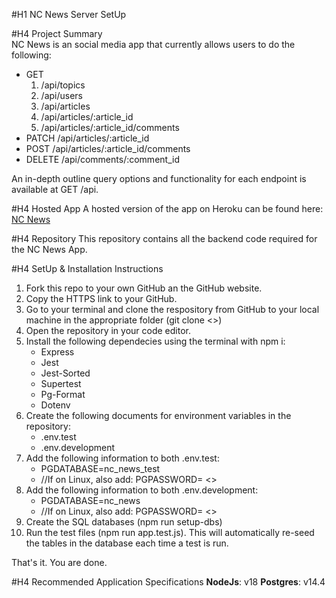 #H1 NC News Server SetUp  

#H4 Project Summary  
NC News is an social media app that currently allows users to do the following:
* GET
    1. /api/topics
    2. /api/users
    3. /api/articles
    4. /api/articles/:article_id
    5. /api/articles/:article_id/comments
* PATCH /api/articles/:article_id
* POST /api/articles/:article_id/comments
* DELETE /api/comments/:comment_id

An in-depth outline query options and functionality for each endpoint is available at GET /api.  

#H4 Hosted App
A hosted version of the app on Heroku can be found here: [NC News](https://nc-news-application.herokuapp.com/api)  

#H4 Repository
This repository contains all the backend code required for the NC News App.    

#H4 SetUp & Installation Instructions
1. Fork this repo to your own GitHub an the GitHub website.
2. Copy the HTTPS link to your GitHub. 
3. Go to your terminal and clone the respository from GitHub to your local machine in the appropriate folder (git clone <<your-github-HTTPSlink>>)
4. Open the repository in your code editor.
5. Install the following dependecies using the terminal with npm i:
    * Express
    * Jest
    * Jest-Sorted
    * Supertest
    * Pg-Format
    * Dotenv
5. Create the following documents for environment variables in the repository:
    * .env.test
    * .env.development
6. Add the following information to both .env.test:
    * PGDATABASE=nc_news_test
    * //If on Linux, also add: PGPASSWORD= <<Your PSQL password>>
7. Add the following information to both .env.development:
    * PGDATABASE=nc_news
    * //If on Linux, also add: PGPASSWORD= <<Your PSQL password>>
8. Create the SQL databases (npm run setup-dbs)
9. Run the test files (npm run app.test.js). This will automatically re-seed the tables in the database each time a test is run.

That's it. You are done.  

#H4 Recommended Application Specifications
**NodeJs**: v18
**Postgres**: v14.4